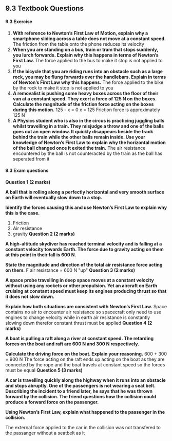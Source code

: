 ## 9.3 Textbook Questions

#### 9.3 Exercise

1. **With reference to Newton’s First Law of Motion, explain why a smartphone sliding across a table does not move at a constant speed.**
    The friction from the table onto the phone reduces its velocity
2. **When you are standing on a bus, train or tram that stops suddenly, you lurch forwards. Explain why this happens in terms of Newton’s First Law.**
    The force applied to the bus to make it stop is not applied to you
3. **If the bicycle that you are riding runs into an obstacle such as a large rock, you may be flung forwards over the handlebars. Explain in terms of Newton’s First Law why this happens.**
    The force applied to the bike by the rock to make it stop is not applied to you
4. **A removalist is pushing some heavy boxes across the floor of their van at a constant speed. They exert a force of 125 N on the boxes. Calculate the magnitude of the friction force acting on the boxes during this motion.**
    125 -  x = 0
    x = 125
    Friction force is approximately 125 N
5. **A Physics student who is also in the circus is practicing juggling balls whilst travelling in a train. They misjudge a throw and one of the balls goes out an open window. It quickly disappears beside the track behind the train while the other balls remain inside. Use your knowledge of Newton’s First Law to explain why the horizontal motion of the ball changed once it exited the train.**
    The air resistance encountered by the ball is not counteracted by the train as the ball has seperated from it

#### **9.3 Exam questions**

**[](https://content2.learnon.com.au/embedded-searchlight?&isbn=9781119887843&assetid=tlvd-4381)Question 1 (2 marks)**

**A ball that is rolling along a perfectly horizontal and very smooth surface on Earth will eventually slow down to a stop.**

**Identify the forces causing this and use Newton’s First Law to explain why this is the case.**
1. Friction
2. Air resistance 
3. gravity
**[](https://content2.learnon.com.au/embedded-searchlight?&isbn=9781119887843&assetid=tlvd-4382)Question 2 (2 marks)**

**A high-altitude skydiver has reached terminal velocity and is falling at a constant velocity towards Earth. The force due to gravity acting on them at this point in their fall is 600 N.**

**State the magnitude and direction of the total air resistance force acting on them.**
F air resistance = 600 N "up"
**[](https://content2.learnon.com.au/embedded-searchlight?&isbn=9781119887843&assetid=tlvd-4383)Question 3 (2 marks)**

**A space probe travelling in deep space moves at a constant velocity without using any rockets or other propulsion. Yet an aircraft on Earth cruising at constant speed must keep its engines producing thrust so that it does not slow down.**

**Explain how both situations are consistent with Newton’s First Law.**
Space contains no air to encounter air resistance so spacecraft only need to use engines to change velocity while in earth air resistance is constantly slowing down therefor constant thrust must be applied
**[](https://content2.learnon.com.au/embedded-searchlight?&isbn=9781119887843&assetid=tlvd-4384)Question 4 (2 marks)**

**A boat is pulling a raft along a river at constant speed. The retarding forces on the boat and raft are 600 N and 300 N respectively.**

**Calculate the driving force on the boat. Explain your reasoning.**
600 + 300 = 900 N
The force acting on the raft ends up acting on the boat as they are connected by the rope and the boat travels at constant speed so the forces must be equal
**[](https://content2.learnon.com.au/embedded-searchlight?&isbn=9781119887843&assetid=tlvd-4385)Question 5 (3 marks)**

**A car is travelling quickly along the highway when it runs into an obstacle and stops abruptly. One of the passengers is not wearing a seat belt. Describing the incident to a friend later, he says that he was thrown forward by the collision. The friend questions how the collision could produce a forward force on the passenger.**

**Using Newton’s First Law, explain what happened to the passenger in the collision.**

The external force applied to the car in the collision was not transfered to the passanger without a seatbelt as it  